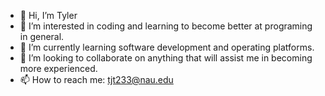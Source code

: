 - 👋 Hi, I’m Tyler
- 👀 I’m interested in coding and learning to become better at programing in general.
- 🌱 I’m currently learning software development and operating platforms. 
- 💞️ I’m looking to collaborate on anything that will assist me in becoming more experienced.
- 📫 How to reach me: tjt233@nau.edu

<!---
tjturnbu/tjturnbu is a ✨ special ✨ repository because its `README.md` (this file) appears on your GitHub profile.
You can click the Preview link to take a look at your changes.
--->
